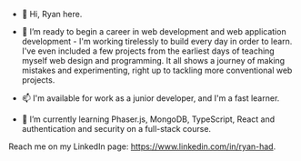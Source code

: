 - 👋 Hi, Ryan here.

- 👀 I’m ready to begin a career in web development and web application development - I'm working tirelessly to build every day in order to learn. I've even included a few projects from the earliest days of teaching myself web design and programming. It all shows a journey of making mistakes and experimenting, right up to tackling more conventional web projects.

- 📫 I'm available for work as a junior developer, and I'm a fast learner. 

- 🌱 I’m currently learning Phaser.js, MongoDB, TypeScript, React and authentication and security on a full-stack course.

Reach me on my LinkedIn page: https://www.linkedin.com/in/ryan-had.

<!---
eaglesTear/eaglesTear is a ✨ special ✨ repository because its `README.md` (this file) appears on your GitHub profile.
You can click the Preview link to take a look at your changes.
--->
